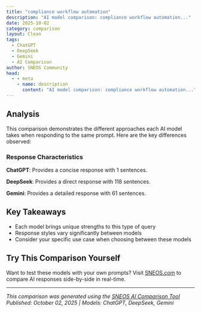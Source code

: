 ```yaml
---
title: "compliance workflow automation"
description: "AI model comparison: compliance workflow automation..."
date: 2025-10-02
category: comparison
layout: Clean
tags:
  - ChatGPT
  - DeepSeek
  - Gemini
  - AI Comparison
author: SNEOS Community
head:
  - - meta
    - name: description
      content: "AI model comparison: compliance workflow automation..."
---
```


<ChatComparison
  title="compliance workflow automation"
  prompt="compliance workflow automation"
  :responses='{
    "ChatGPT": "Compliance workflow automation refers to the use of technology to streamline and automate processes related to ensuring that an organization conforms to external regulations and internal policies. This is particularly important in industries like finance, healthcare, manufacturing, and energy, where regulatory compliance is critical to avoid fines, legal issues, and damage to reputation. Here are some key elements and benefits of compliance workflow automation:\n\n### Key Elements of Compliance Workflow Automation\n\n1. **Identification of Regulations**:\n   - Determine the regulations that apply to your organization (e.g., GDPR, HIPAA, SOX).\n   - Keep track of updates and changes in compliance requirements.\n\n2. **Process Mapping**:\n   - Map out existing compliance processes to identify inefficiencies and areas for automation.\n   - Define roles, responsibilities, and timelines for compliance tasks.\n\n3. **Automation Software**:\n   - Use software solutions like compliance management systems, workflow automation tools (e.g., Zapier, Microsoft Power Automate), and dedicated compliance platforms.\n   - These tools can manage document handling, approval processes, notifications, and reporting.\n\n4. **Document Management**:\n   - Automate the generation and storage of compliance documentation, such as policies, training records, and audit trails.\n   - Enable easy accessibility and retrieval for audits or reviews.\n\n5. **Task Management**:\n   - Automate task assignments and reminders to ensure that compliance activities are completed on time.\n   - Incorporate status tracking and escalation procedures for overdue tasks.\n\n6. **Audit and Reporting**:\n   - Generate automated reports for compliance audits, showcasing adherence to policies and highlighting any deviations.\n   - Use dashboards to monitor compliance status in real time.\n\n7. **Training and Awareness**:\n   - Automate compliance training sessions and tracking of employee participation and understanding.\n   - Provide ongoing updates and training modules as regulations change.\n\n8. **Risk Management**:\n   - Implement risk assessment workflows to identify compliance risks and automate mitigation steps.\n   - Use analytics to prioritize compliance efforts based on risk exposure.\n\n### Benefits of Compliance Workflow Automation\n\n1. **Increased Efficiency**:\n   - Reduces manual work, allowing staff to focus on higher-value tasks.\n   - Speeds up compliance processes, reducing time to comply.\n\n2. **Improved Accuracy**:\n   - Minimizes human errors associated with manual data entry and task management.\n   - Ensures consistent application of compliance processes.\n\n3. **Enhanced Tracking and Reporting**:\n   - Provides better visibility into compliance metrics and performance.\n   - Facilitates more efficient audits through easily accessible records.\n\n4. **Cost Savings**:\n   - Reduces labor costs and potential penalties associated with non-compliance.\n   - Lowers the administrative burden of maintaining compliance.\n\n5. **Better Risk Management**:\n   - Enhances the ability to proactively identify and mitigate compliance risks.\n   - Automates alerts for policy changes and compliance deadlines.\n\n6. **Scalability**:\n   - Supports growth and scalability by allowing organizations to add more compliance requirements without significantly increasing overhead.\n\n### Implementing Compliance Workflow Automation\n\nTo effectively implement compliance workflow automation, organizations should consider the following steps:\n\n1. **Assessment**: Evaluate current compliance processes and identify areas for improvement.\n2. **Tool Selection**: Choose the right automation tools that meet the organization’s specific compliance needs.\n3. **Train Staff**: Ensure that staff members are trained on new automated processes and tools.\n4. **Test and Iterate**: Pilot the automated workflows and make necessary adjustments before full implementation.\n5. **Monitor**: Continuously monitor the effectiveness of the automated processes and make improvements as needed.\n\nIn conclusion, compliance workflow automation can significantly enhance an organization’s compliance posture, reduce risk, and drive operational efficiencies, ultimately contributing to better overall performance and sustainability.",
    "DeepSeek": "Of course. Let\u0027s break down **Compliance Workflow Automation (CWA)**\u2014what it is, why it\u0027s crucial, its core components, and how to implement it.\n\n### What is Compliance Workflow Automation?\n\nCompliance Workflow Automation is the use of technology to streamline, manage, and execute the series of tasks, approvals, and data collections required to meet regulatory and internal policy requirements. It replaces manual, paper-based, or email-driven processes with a structured, digital, and automated system.\n\nIn simple terms, it\u0027s about creating a **digital checklist that enforces itself**.\n\n---\n\n### Why is it So Important? The Key Benefits\n\n1.  **Efficiency \u0026 Time Savings:**\n    *   Automates repetitive tasks (e.g., sending reminders, routing forms, data entry).\n    *   Reduces process cycle times from days or weeks to hours or minutes.\n    *   Frees up compliance and legal teams to focus on high-value analysis and strategy.\n\n2.  **Accuracy \u0026 Consistency:**\n    *   Eliminates human error from manual data entry and routing.\n    *   Ensures every compliance process is executed the same way, every time, according to the predefined rules.\n\n3.  **Enhanced Visibility \u0026 Auditing:**\n    *   Provides a real-time dashboard of all compliance activities.\n    *   Creates an immutable audit trail\u2014who did what, when, and why. This is a lifesaver during internal or external audits.\n\n4.  **Proactive Risk Management:**\n    *   Automated monitoring and alerts help identify issues *before* they become violations.\n    *   Ensures deadlines (e.g., for policy reviews, license renewals) are never missed.\n\n5.  **Scalability:**\n    *   As a company grows and regulations change, automated workflows can easily scale and adapt, unlike manual processes which become increasingly cumbersome.\n\n---\n\n### Core Components of a Compliance Workflow\n\nA typical automated workflow consists of the following stages:\n\n1.  **Trigger:** What initiates the workflow?\n    *   *Example:* A new employee is hired (from HR system), a policy is due for annual review (calendar date), a potential incident is reported (web form).\n\n2.  **Tasks \u0026 Actions:** What needs to be done?\n    *   *Example:* Assign training modules, collect acknowledgments, perform a risk assessment, generate a report.\n\n3.  **Routing \u0026 Approvals:** Who is responsible for each step?\n    *   *Example:* Route an incident report to the line manager, then to Legal, then to the CCO for final approval. Define escalation paths if an action is not taken in time.\n\n4.  **Data Collection \u0026 Integration:** Where does the data live?\n    *   *Example:* Pull employee data from an HRIS (like Workday), log actions in a centralized compliance register, update records in a GRC platform.\n\n5.  **Monitoring \u0026 Escalation:** How is progress tracked?\n    *   *Example:* Send automatic reminders to task owners. Escalate overdue items to their manager. Send a daily digest of pending items to the Compliance Officer.\n\n6.  **Documentation \u0026 Closure:** How is it finalized?\n    *   *Example:* Once all steps are complete and approved, the workflow automatically archives all related documents, updates the status to \u0022Closed,\u0022 and generates a certificate of completion for the audit trail.\n\n---\n\n### Common Use Cases for Compliance Workflow Automation\n\n*   **Employee On/Offboarding:** Automate policy acknowledgments, mandatory training assignments, and equipment/access provisioning/revocation.\n*   **Policy Management:** Automate the entire lifecycle of a policy\u2014drafting, review, approval, publication, employee attestation, and periodic renewal.\n*   **Incident Reporting \u0026 Management:** Automate the intake, triage, investigation, and resolution of compliance incidents (e.g., whistleblower reports, data breaches).\n*   **Risk Assessments:** Schedule and manage the process of identifying, analyzing, and mitigating risks, including sending surveys and collating results.\n*   **Vendor/Third-Party Risk Management:** Automate the due diligence, contract review, and ongoing monitoring of third-party vendors.\n*   **Regulatory Change Management:** Automate the tracking of new regulations, impact analysis, and the assignment of tasks to implement required changes.\n*   **Audit Management:** Manage audit requests, evidence collection, and response tracking.\n\n---\n\n### How to Implement Compliance Workflow Automation\n\nHere is a practical, step-by-step approach:\n\n1.  **Identify \u0026 Prioritize:**\n    *   Start with a process that is highly manual, repetitive, error-prone, and critical. Policy attestation or incident management are great starting points.\n    *   Map the *current* process on a whiteboard. Identify all steps, decision points, and stakeholders.\n\n2.  **Select the Right Tool:**\n    *   **Dedicated GRC Platforms:** (e.g., ServiceNow GRC, RSA Archer, MetricStream) - Comprehensive but can be complex and expensive.\n    *   **Low-Code/No-Code Platforms:** (e.g., Kissflow, Pipefy, Microsoft Power Automate) - Highly flexible, great for building custom workflows without deep IT involvement.\n    *   **BPM Platforms:** (e.g., Appian, Pega) - Powerful for complex enterprise processes.\n    *   **Built-in features in other software:** Many HRIS (Workday) or ERP (SAP) systems have basic workflow automation capabilities.\n\n3.  **Design the Future-State Workflow:**\n    *   Redesign the process on the new platform. Simplify and optimize it as you go.\n    *   Clearly define triggers, tasks, roles, approvals, and business rules (e.g., \u0022If risk is \u0027High\u0027, route to the CCO\u0022).\n\n4.  **Configure, Integrate, and Test:**\n    *   Build the workflow in your chosen tool.\n    *   Integrate it with other systems (e.g., HR, email, document management).\n    *   Conduct thorough User Acceptance Testing (UAT) with a pilot group.\n\n5.  **Train Users and Launch:**\n    *   Train all stakeholders on their new responsibilities within the automated system.\n    *   Go live, monitor closely, and be prepared to make minor adjustments.\n\n6.  **Monitor and Optimize:**\n    *   Use the built-in analytics to track KPIs like cycle time and backlog.\n    *   Continuously look for ways to improve the workflow.\n\n### Example: Automated Policy Acknowledgment Workflow\n\n| Manual Process | Automated Workflow |\n| :--- | :--- |\n| 1. HR emails a PDF policy to all employees. | **1. Trigger:** A new policy is marked \u0022Ready for Publication\u0022 in the system. |\n| 2. Employees must read, sign, and email back. | **2. Task:** System automatically assigns the policy to all relevant employees via a task in a portal or a link in an email. |\n| 3. HR tracks responses in a spreadsheet. | **3. Action:** Employee reads the policy and clicks \u0022Acknowledge.\u0022 The action and timestamp are automatically recorded. |\n| 4. HR sends follow-up emails to non-compliant staff. | **4. Monitoring:** System automatically sends daily reminders to employees who haven\u0027t acknowledged. |\n| 5. For an audit, HR must search through thousands of emails. | **5. Escalation:** After 3 reminders, the task is escalated to the employee\u0027s manager. |\n| | **6. Closure \u0026 Reporting:** Once the deadline passes, the workflow closes. A real-time report shows 98% compliance, with a full audit trail for each user. |\n\n### Conclusion\n\nCompliance Workflow Automation is no longer a luxury but a necessity for modern, resilient organizations. It transforms compliance from a reactive, administrative burden into a proactive, strategic advantage. By starting with a critical but manageable process and leveraging modern automation tools, companies can significantly reduce risk, improve efficiency, and build a stronger culture of compliance.",
    "Gemini": "## Compliance Workflow Automation: A Deep Dive\n\nCompliance workflow automation is the process of using software and technology to streamline and automate tasks involved in adhering to regulatory requirements, internal policies, and industry standards.  Instead of relying on manual, often error-prone processes, automation aims to:\n\n*   **Reduce risk:** Minimize human error and inconsistencies.\n*   **Improve efficiency:** Streamline tasks and reduce the time spent on compliance activities.\n*   **Enhance transparency:** Create a clear audit trail and provide real-time visibility into compliance status.\n*   **Lower costs:** Reduce labor costs and potential penalties for non-compliance.\n\n**Key Components of a Compliance Workflow Automation System:**\n\n*   **Workflow Engine:** The core of the system, responsible for orchestrating tasks, assigning responsibilities, and tracking progress.\n*   **Rules Engine:** Defines the logic and rules that govern the compliance process, including decision-making and validation.\n*   **Data Integration:** Connects to various data sources to collect and analyze information relevant to compliance. This could include internal databases, external regulatory databases, and third-party services.\n*   **Document Management:** Stores and manages compliance-related documents, ensuring version control and easy access.\n*   **Reporting and Analytics:** Generates reports and dashboards to track compliance metrics, identify potential risks, and provide insights for improvement.\n*   **Notification and Alerts:** Sends automated notifications and alerts to relevant stakeholders when specific events occur, such as approaching deadlines or compliance violations.\n*   **Access Control:**  Ensures that only authorized personnel have access to sensitive compliance data and processes.\n*   **Audit Trail:**  Maintains a detailed record of all actions taken within the system, providing a clear audit trail for compliance verification.\n\n**Typical Steps in Automating a Compliance Workflow:**\n\n1.  **Identify Compliance Requirements:** Determine the specific regulations, policies, and standards that apply to the organization.\n2.  **Analyze Existing Processes:**  Map out the current compliance workflows, identifying pain points, bottlenecks, and areas for improvement.\n3.  **Design Automated Workflows:**  Design new, automated workflows that streamline the compliance process. This includes defining tasks, responsibilities, rules, and data requirements.\n4.  **Select Appropriate Technology:** Choose a compliance automation platform or tool that meets the organization\u0027s specific needs and budget. This might involve building a custom solution or adopting a commercially available platform.\n5.  **Implement and Configure the System:**  Implement the chosen technology and configure it to support the designed workflows.\n6.  **Test and Validate:**  Thoroughly test the automated workflows to ensure they function correctly and meet compliance requirements.\n7.  **Train Users:**  Provide training to employees on how to use the new system and follow the automated workflows.\n8.  **Monitor and Improve:**  Continuously monitor the performance of the automated workflows and make adjustments as needed to optimize efficiency and effectiveness.\n\n**Examples of Compliance Workflows That Can Be Automated:**\n\n*   **Know Your Customer (KYC) and Anti-Money Laundering (AML):** Automate customer onboarding, screening for suspicious activity, and reporting of suspicious transactions.\n*   **Data Privacy (GDPR, CCPA):** Automate data subject access requests, consent management, and data breach notification processes.\n*   **Financial Reporting (SOX):** Automate the collection and validation of financial data, ensuring accuracy and compliance with reporting requirements.\n*   **IT Security:** Automate vulnerability scanning, patch management, and access control reviews.\n*   **Employee Training:** Automate the assignment, tracking, and completion of mandatory compliance training programs.\n*   **Vendor Management:** Automate vendor risk assessments, due diligence, and contract reviews.\n*   **Policy Management:** Automate policy distribution, attestation, and version control.\n\n**Benefits of Compliance Workflow Automation:**\n\n*   **Reduced Risk of Non-Compliance:** Automates processes to ensure adherence to regulations and internal policies.\n*   **Increased Efficiency:** Streamlines workflows, reducing manual effort and freeing up staff to focus on more strategic tasks.\n*   **Improved Accuracy:** Minimizes human error and ensures consistent data handling.\n*   **Enhanced Transparency and Auditability:** Provides a clear audit trail and real-time visibility into compliance status.\n*   **Lower Costs:** Reduces labor costs, penalties for non-compliance, and the costs associated with manual processes.\n*   **Scalability:** Enables organizations to easily scale their compliance efforts as their business grows and regulatory requirements change.\n*   **Better Decision Making:** Provides data-driven insights to improve compliance strategies and decision-making.\n\n**Challenges of Implementing Compliance Workflow Automation:**\n\n*   **Complexity:** Compliance requirements can be complex and constantly evolving, making it challenging to automate the process.\n*   **Data Integration:** Integrating data from different sources can be difficult, especially if the data is stored in disparate systems.\n*   **Change Management:** Implementing a new system can require significant changes to existing processes and workflows, which can be challenging for employees to adapt to.\n*   **Cost:** The cost of implementing a compliance automation system can be significant, especially for smaller organizations.\n*   **Maintaining Accuracy and Currency:**  Ensuring the automated system stays current with regulatory changes requires ongoing monitoring and updates.\n*   **Choosing the Right Solution:**  Selecting the optimal platform that is both affordable and tailored to your specific needs can be challenging.\n\n**Technologies and Tools:**\n\n*   **Robotic Process Automation (RPA):** Automates repetitive tasks by mimicking human actions.\n*   **Business Process Management (BPM) Software:**  Provides a platform for designing, managing, and automating business processes, including compliance workflows.\n*   **Low-Code/No-Code Platforms:**  Enables organizations to quickly build and deploy compliance automation solutions without extensive coding.\n*   **Compliance Management Software:**  Provides a suite of tools for managing compliance activities, including workflow automation, document management, and reporting.\n*   **Artificial Intelligence (AI) and Machine Learning (ML):**  Can be used to automate more complex compliance tasks, such as fraud detection and risk assessment.\n\n**Conclusion:**\n\nCompliance workflow automation is essential for organizations seeking to improve efficiency, reduce risk, and ensure compliance with evolving regulations. By automating key processes, organizations can free up resources, improve accuracy, and gain better visibility into their compliance posture.  A successful implementation requires careful planning, the right technology, and a commitment to ongoing monitoring and improvement.  It is an investment that yields significant returns in terms of risk mitigation, cost savings, and improved operational efficiency.\n"
  }'
  published-date="09:27"
/>

## Analysis

This comparison demonstrates the different approaches each AI model takes when responding to the same prompt. Here are the key differences observed:

### Response Characteristics

**ChatGPT**: Provides a concise response with 1 sentences. 

**DeepSeek**: Provides a direct response with 118 sentences. 

**Gemini**: Provides a detailed response with 61 sentences. 

## Key Takeaways

- Each model brings unique strengths to this type of query
- Response styles vary significantly between models
- Consider your specific use case when choosing between these models

## Try This Comparison Yourself

Want to test these models with your own prompts? Visit [SNEOS.com](https://sneos.com) to compare AI responses side-by-side in real-time.

---

*This comparison was generated using the [SNEOS AI Comparison Tool](https://sneos.com)*
*Published: October 02, 2025 | Models: ChatGPT, DeepSeek, Gemini*
